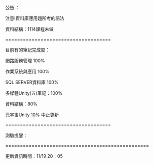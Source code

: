 公告 ：

注意!資料庫應用題所考的語法

資料結構：1114課程未做


====================================

目前有的筆記完成度：

網路服務管理 100%

作業系統與應用 100%

SQL SERVER資料庫 100%

多媒體Unity(五)筆記：100%

資料結構：80%

元宇宙Unity 10% 中止更新

====================================


測驗提醒：



=================================================

更新資訊時間：11/19 20：05
